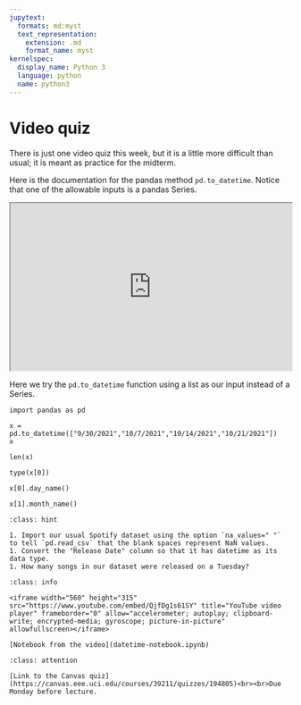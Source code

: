 ```yaml
---
jupytext:
  formats: md:myst
  text_representation:
    extension: .md
    format_name: myst
kernelspec:
  display_name: Python 3
  language: python
  name: python3
---
```


# Video quiz

There is just one video quiz this week, but it is a little more difficult than usual; it is meant as practice for the midterm.

Here is the documentation for the pandas method `pd.to_datetime`.  Notice that one of the allowable inputs is a pandas Series.

<iframe
  src="https://pandas.pydata.org/docs/reference/api/pandas.to_datetime.html#pandas-to-datetime"
  style="width:100%; height:300px;"
></iframe>

Here we try the `pd.to_datetime` function using a list as our input instead of a Series.

```{code-cell}
import pandas as pd

x = pd.to_datetime(["9/30/2021","10/7/2021","10/14/2021","10/21/2021"])
x
```

```{code-cell}
len(x)
```

```{code-cell}
type(x[0])
```

```{code-cell}
x[0].day_name()
```

```{code-cell}
x[1].month_name()
```

```{admonition} Practice Exercise
:class: hint

1. Import our usual Spotify dataset using the option `na_values=" "` to tell `pd.read_csv` that the blank spaces represent NaN values.
1. Convert the "Release Date" column so that it has datetime as its data type.
1. How many songs in our dataset were released on a Tuesday?
 ```


```{admonition} Video solution
:class: info

<iframe width="560" height="315" src="https://www.youtube.com/embed/QjfDg1s61SY" title="YouTube video player" frameborder="0" allow="accelerometer; autoplay; clipboard-write; encrypted-media; gyroscope; picture-in-picture" allowfullscreen></iframe>

[Notebook from the video](datetime-notebook.ipynb)

 ```

```{admonition} Canvas video quiz
:class: attention

[Link to the Canvas quiz](https://canvas.eee.uci.edu/courses/39211/quizzes/194805)<br><br>Due Monday before lecture.
 ```


